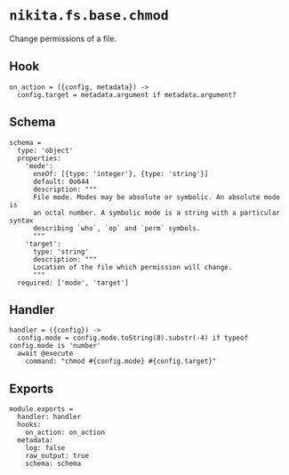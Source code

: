 
# `nikita.fs.base.chmod`

Change permissions of a file.

## Hook

    on_action = ({config, metadata}) ->
      config.target = metadata.argument if metadata.argument?

## Schema

    schema =
      type: 'object'
      properties:
        'mode':
          oneOf: [{type: 'integer'}, {type: 'string'}]
          default: 0o644
          description: """
          File mode. Modes may be absolute or symbolic. An absolute mode is
          an octal number. A symbolic mode is a string with a particular syntax
          describing `who`, `op` and `perm` symbols.
          """
        'target':
          type: 'string'
          description: """
          Location of the file which permission will change.
          """
      required: ['mode', 'target']

## Handler

    handler = ({config}) ->
      config.mode = config.mode.toString(8).substr(-4) if typeof config.mode is 'number'
      await @execute
        command: "chmod #{config.mode} #{config.target}"

## Exports

    module.exports =
      handler: handler
      hooks:
        on_action: on_action
      metadata:
        log: false
        raw_output: true
        schema: schema
